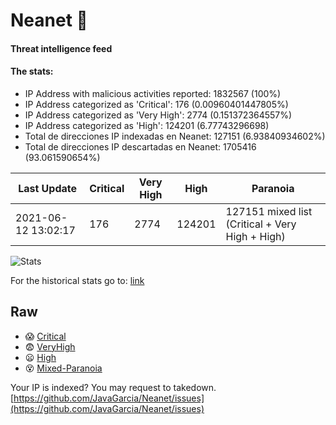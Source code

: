 # Neanet :hocho:
#### Threat intelligence feed
#### The stats:

- IP Address with malicious activities reported: 1832567 (100%)
- IP Address categorized as 'Critical':  176 (0.00960401447805%)
- IP Address categorized as 'Very High':  2774 (0.151372364557%)
- IP Address categorized as 'High':  124201 (6.77743296698)
- Total de direcciones IP indexadas en Neanet:  127151 (6.93840934602%)
- Total de direcciones IP descartadas en Neanet:  1705416 (93.061590654%)

| Last Update | Critical | Very High | High | Paranoia |
| --- | --- | --- | --- | --- |
| 2021-06-12 13:02:17 | 176 | 2774 | 124201 | 127151 mixed list (Critical + Very High + High)|

![Stats](https://docs.google.com/spreadsheets/d/e/2PACX-1vSnaNMIXVabIpDJjufMlzH7poXnshF3mgd8Is1g9ytUEzVsP5my4Trn8f-xkoLLQ38xpL3HtmUexLo6/pubchart?oid=501124687&format=image)

For the historical stats go to: [link](/stats.csv)
## Raw
- :scream: [Critical](https://raw.githubusercontent.com/JavaGarcia/Neanet/master/blacklists/neanet_critical.txt)
- :fearful: [VeryHigh](https://raw.githubusercontent.com/JavaGarcia/Neanet/master/blacklists/neanet_veryHigh.txtt)
- :frowning: [High](https://raw.githubusercontent.com/JavaGarcia/Neanet/master/blacklists/neanet_high.txt)
- :dizzy_face: [Mixed-Paranoia](https://raw.githubusercontent.com/JavaGarcia/Neanet/master/blacklists/neanet_all.txt)


Your IP is indexed? You may request to takedown. [https://github.com/JavaGarcia/Neanet/issues](https://github.com/JavaGarcia/Neanet/issues)
































































































































































































































































































































































































































































































































































































































































































































































































































































































































































































































































































































































































































































































































































































































































































































































































































































































































































































































































































































































































































































































































































































































































































































































































































































































































































































































































































































































































































































































































































































































































































































































































































































































































































































































































































































































































































































































































































































































































































































































































































































































































































































































































































































































































































































































































































































































































































































































































































































































































































































































































































































































































































































































































































































































































































































































































































































































































































































































































































































































































































































































































































































































































































































































































































































































































































































































































































































































































































































































































































































































































































































































